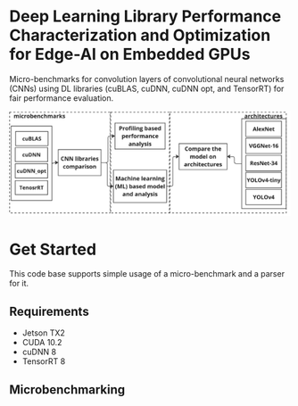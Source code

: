 # Deep Learning Library Performance Characterization and Optimization for Edge-AI on Embedded GPUs

Micro-benchmarks for convolution layers of convolutional neural networks (CNNs) using DL libraries (cuBLAS, cuDNN, cuDNN opt, and TensorRT) for fair performance evaluation.

![Methodology](./docs/method.png)

# Get Started
This code base supports simple usage of a micro-benchmark and a parser for it.

## Requirements
* Jetson TX2
* CUDA 10.2
* cuDNN 8
* TensorRT 8

## Microbenchmarking
